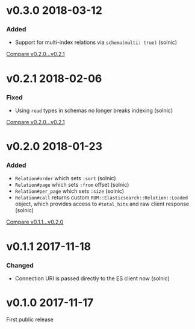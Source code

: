 # v0.3.0 2018-03-12

### Added

* Support for multi-index relations via `schema(multi: true)` (solnic)

[Compare v0.2.0...v0.2.1](https://github.com/rom-rb/rom-elasticsearch/compare/v0.2.0...v0.2.1)

# v0.2.1 2018-02-06

### Fixed

* Using `read` types in schemas no longer breaks indexing (solnic)

[Compare v0.2.0...v0.2.1](https://github.com/rom-rb/rom-elasticsearch/compare/v0.2.0...v0.2.1)

# v0.2.0 2018-01-23

### Added

* `Relation#order` which sets `:sort` (solnic)
* `Relation#page` which sets `:from` offset (solnic)
* `Relation#per_page` which sets `:size` (solnic)
* `Relation#call` returns custom `ROM::Elasticsearch::Relation::Loaded` object, which provides access to `#total_hits` and raw client response (solnic)

[Compare v0.1.1...v0.2.0](https://github.com/rom-rb/rom-elasticsearch/compare/v0.1.1...v0.2.0)

# v0.1.1 2017-11-18

### Changed

* Connection URI is passed directly to the ES client now (solnic)

# v0.1.0 2017-11-17

First public release
